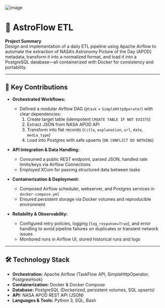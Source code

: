 ![image](https://github.com/user-attachments/assets/1dc45d9f-b3b0-49f9-9a86-3073a9ca1f7d)


# 🌌 AstroFlow ETL

**Project Summary**  
Design and implementation of a daily ETL pipeline using Apache Airflow to automate the extraction of NASA’s Astronomy Picture of the Day (APOD) metadata, transform it into a normalized format, and load it into a PostgreSQL database—all containerized with Docker for consistency and portability.

---

## 🚀 Key Contributions

- **Orchestrated Workflows:**  
  - Defined a modular Airflow DAG (`@task` + `SimpleHttpOperator`) with clear dependencies:  
    1. Create target table (idempotent `CREATE TABLE IF NOT EXISTS`)  
    2. Extract JSON from NASA APOD API  
    3. Transform into flat records (`title`, `explanation`, `url`, `date`, `media_type`)  
    4. Load into Postgres with safe upserts (`ON CONFLICT DO NOTHING`)

- **API Integration & Data Handling:**  
  - Consumed a public REST endpoint, parsed JSON, handled rate limits/keys via Airflow Connections  
  - Employed XCom for passing structured data between tasks

- **Containerization & Deployment:**  
  - Composed Airflow scheduler, webserver, and Postgres services in `docker-compose.yml`  
  - Ensured persistent storage via Docker volumes and reproducible environment

- **Reliability & Observability:**  
  - Configured retry policies, logging (`log_response=True`), and error handling to avoid pipeline failures on duplicates or transient network issues  
  - Monitored runs in Airflow UI, stored historical runs and logs

---

## 🛠️ Technology Stack

- **Orchestration:** Apache Airflow (TaskFlow API, SimpleHttpOperator, PostgresHook)  
- **Containerization:** Docker & Docker Compose  
- **Database:** PostgreSQL (Dockerized, persistent volumes, SQL upserts)  
- **API:** NASA APOD REST API (JSON)  
- **Languages & Tools:** Python 3, SQL, Bash  
